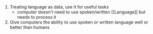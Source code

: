 1. Treating language as data, use it for useful tasks
	- computer doesn't need to use spoken/written [[Language]] but needs to process it
2. Give computers the ability to use spoken or written language well or better than humans
